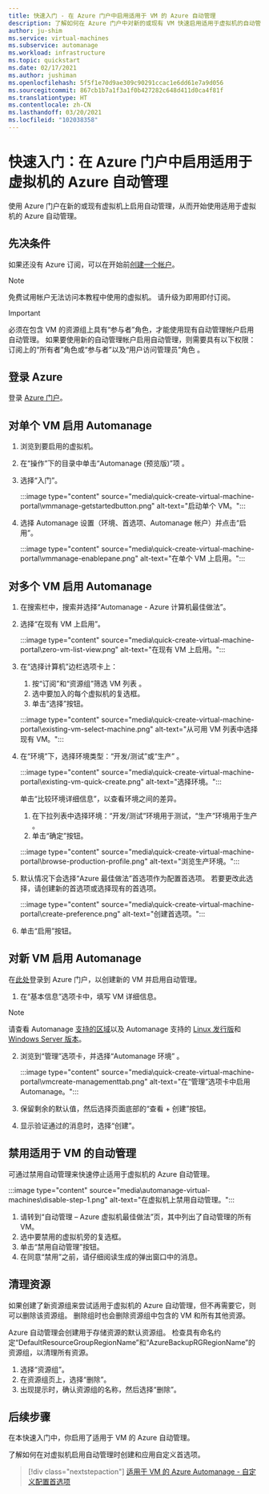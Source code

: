 ```yaml
---
title: 快速入门 - 在 Azure 门户中启用适用于 VM 的 Azure 自动管理
description: 了解如何在 Azure 门户中对新的或现有 VM 快速启用适用于虚拟机的自动管理。
author: ju-shim
ms.service: virtual-machines
ms.subservice: automanage
ms.workload: infrastructure
ms.topic: quickstart
ms.date: 02/17/2021
ms.author: jushiman
ms.openlocfilehash: 5f5f1e70d9ae309c90291ccac1e6dd61e7a9d056
ms.sourcegitcommit: 867cb1b7a1f3a1f0b427282c648d411d0ca4f81f
ms.translationtype: HT
ms.contentlocale: zh-CN
ms.lasthandoff: 03/20/2021
ms.locfileid: "102038358"
---
```

# <a name="quickstart-enable-azure-automanage-for-virtual-machines-in-the-azure-portal"></a>快速入门：在 Azure 门户中启用适用于虚拟机的 Azure 自动管理

使用 Azure 门户在新的或现有虚拟机上启用自动管理，从而开始使用适用于虚拟机的 Azure 自动管理。


## <a name="prerequisites"></a>先决条件

如果还没有 Azure 订阅，可以在开始前[创建一个帐户](https://azure.microsoft.com/pricing/purchase-options/pay-as-you-go/)。

> [!NOTE]
> 免费试用帐户无法访问本教程中使用的虚拟机。 请升级为即用即付订阅。

> [!IMPORTANT]
> 必须在包含 VM 的资源组上具有“参与者”角色，才能使用现有自动管理帐户启用自动管理。 如果要使用新的自动管理帐户启用自动管理，则需要具有以下权限：订阅上的“所有者”角色或“参与者”以及“用户访问管理员”角色  。


## <a name="sign-in-to-azure"></a>登录 Azure

登录 [Azure 门户](https://aka.ms/AutomanagePortal-Ignite21)。

## <a name="enable-automanage-for-a-single-vm"></a>对单个 VM 启用 Automanage

1. 浏览到要启用的虚拟机。

2. 在“操作”下的目录中单击“Automanage (预览版)”项 。

3. 选择“入门”。

    :::image type="content" source="media\quick-create-virtual-machine-portal\vmmanage-getstartedbutton.png" alt-text="启动单个 VM。":::

4. 选择 Automanage 设置（环境、首选项、Automanage 帐户）并点击“启用”。

    :::image type="content" source="media\quick-create-virtual-machine-portal\vmmanage-enablepane.png" alt-text="在单个 VM 上启用。":::

## <a name="enable-automanage-for-multiple-vms"></a>对多个 VM 启用 Automanage

1. 在搜索栏中，搜索并选择“Automanage - Azure 计算机最佳做法”。

2. 选择“在现有 VM 上启用”。

    :::image type="content" source="media\quick-create-virtual-machine-portal\zero-vm-list-view.png" alt-text="在现有 VM 上启用。":::

3. 在“选择计算机”边栏选项卡上：
    1. 按“订阅”和“资源组”筛选 VM 列表 。
    1. 选中要加入的每个虚拟机的复选框。
    1. 单击“选择”按钮。

    :::image type="content" source="media\quick-create-virtual-machine-portal\existing-vm-select-machine.png" alt-text="从可用 VM 列表中选择现有 VM。":::

4. 在“环境”下，选择环境类型：“开发/测试”或“生产”  。 

    :::image type="content" source="media\quick-create-virtual-machine-portal\existing-vm-quick-create.png" alt-text="选择环境。":::

   单击“比较环境详细信息”，以查看环境之间的差异。
    1. 在下拉列表中选择环境：“开发/测试”环境用于测试，“生产”环境用于生产 。
    1. 单击“确定”按钮。

    :::image type="content" source="media\quick-create-virtual-machine-portal\browse-production-profile.png" alt-text="浏览生产环境。":::

5. 默认情况下会选择“Azure 最佳做法”首选项作为配置首选项。 若要更改此选择，请创建新的首选项或选择现有的首选项。 

    :::image type="content" source="media\quick-create-virtual-machine-portal\create-preference.png" alt-text="创建首选项。":::

6. 单击“启用”按钮。


## <a name="enable-automanage-for-a-new-vm"></a>对新 VM 启用 Automanage

在[此处](https://aka.ms/AzureAutomanagePreview)登录到 Azure 门户，以创建新的 VM 并启用自动管理。

1. 在“基本信息”选项卡中，填写 VM 详细信息。

> [!NOTE]
> 请查看 Automanage [支持的区域](automanage-virtual-machines.md#supported-regions)以及 Automanage 支持的 [Linux 发行版](automanage-linux.md#supported-linux-distributions-and-versions)和 [Windows Server 版本](automanage-windows-server.md#supported-windows-server-versions)。

2. 浏览到“管理”选项卡，并选择“Automanage 环境” 。

    :::image type="content" source="media\quick-create-virtual-machine-portal\vmcreate-managementtab.png" alt-text="在“管理”选项卡中启用 Automanage。":::

3. 保留剩余的默认值，然后选择页面底部的“查看 + 创建”按钮。

4. 显示验证通过的消息时，选择“创建”。

## <a name="disable-automanage-for-vms"></a>禁用适用于 VM 的自动管理

可通过禁用自动管理来快速停止适用于虚拟机的 Azure 自动管理。

:::image type="content" source="media\automanage-virtual-machines\disable-step-1.png" alt-text="在虚拟机上禁用自动管理。":::

1. 请转到“自动管理 – Azure 虚拟机最佳做法”页，其中列出了自动管理的所有 VM。
1. 选中要禁用的虚拟机旁的复选框。
1. 单击“禁用自动管理”按钮。
1. 在同意“禁用”之前，请仔细阅读生成的弹出窗口中的消息。


## <a name="clean-up-resources"></a>清理资源

如果创建了新资源组来尝试适用于虚拟机的 Azure 自动管理，但不再需要它，则可以删除该资源组。 删除组时也会删除资源组中包含的 VM 和所有其他资源。

Azure 自动管理会创建用于存储资源的默认资源组。 检查具有命名约定“DefaultResourceGroupRegionName”和“AzureBackupRGRegionName”的资源组，以清理所有资源。

1. 选择“资源组”。
1. 在资源组页上，选择“删除”。
1. 出现提示时，确认资源组的名称，然后选择“删除”。


## <a name="next-steps"></a>后续步骤

在本快速入门中，你启用了适用于 VM 的 Azure 自动管理。

了解如何在对虚拟机启用自动管理时创建和应用自定义首选项。

> [!div class="nextstepaction"]
> [适用于 VM 的 Azure Automanage - 自定义配置首选项](virtual-machines-custom-preferences.md)
